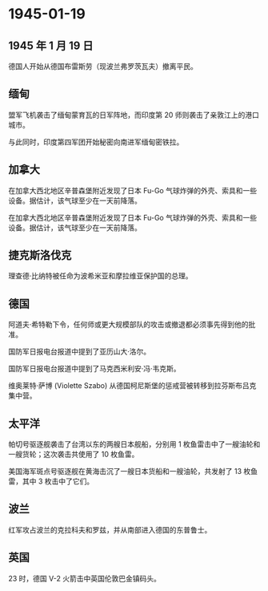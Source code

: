 # 1945-01-19

## 1945 年 1 月 19 日

德国人开始从德国布雷斯劳（现波兰弗罗茨瓦夫）撤离平民。

## 缅甸

盟军飞机袭击了缅甸蒙育瓦的日军阵地，而印度第 20
师则袭击了亲敦江上的港口城市。

与此同时，印度第四军团开始秘密向南进军缅甸密铁拉。

## 加拿大

在加拿大西北地区辛普森堡附近发现了日本 Fu-Go
气球炸弹的外壳、索具和一些设备。据估计，该气球至少在一天前降落。

在加拿大西北地区辛普森堡附近发现了日本 Fu-Go
气球炸弹的外壳、索具和一些设备。据估计，该气球至少在一天前降落。

## 捷克斯洛伐克

理查德·比纳特被任命为波希米亚和摩拉维亚保护国的总理。

## 德国

阿道夫·希特勒下令，任何师或更大规模部队的攻击或撤退都必须事先得到他的批准。

国防军日报电台报道中提到了亚历山大·洛尔。

国防军日报电台报道中提到了马克西米利安·冯·韦克斯。

维奥莱特·萨博 (Violette Szabo)
从德国柯尼斯堡的惩戒营被转移到拉芬斯布吕克集中营。

## 太平洋

帕切号驱逐舰袭击了台湾以东的两艘日本舰船，分别用 1
枚鱼雷击中了一艘油轮和一艘货轮；这次袭击共使用了 10 枚鱼雷。

美国海军斑点号驱逐舰在黄海击沉了一艘日本货船和一艘油轮，共发射了 13
枚鱼雷，其中 3 枚击中了它们。

## 波兰

红军攻占波兰的克拉科夫和罗兹，并从南部进入德国的东普鲁士。

## 英国

23 时，德国 V-2 火箭击中英国伦敦巴金镇码头。

